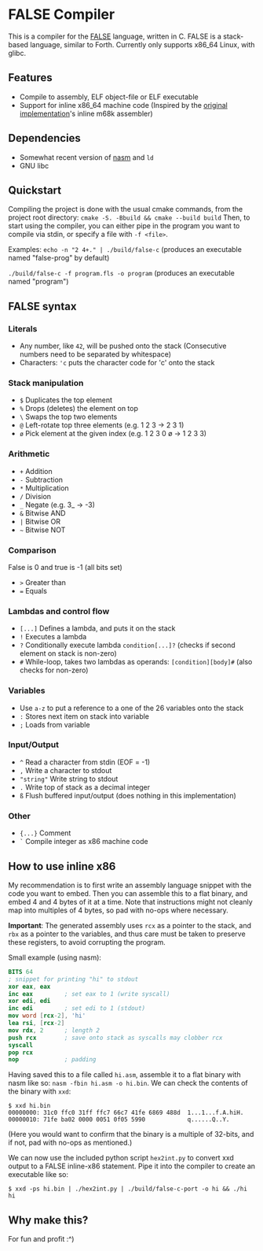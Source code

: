 # FALSE Compiler

This is a compiler for the [FALSE](https://esolangs.org/wiki/FALSE) language, written in C.
FALSE is a stack-based language, similar to Forth.
Currently only supports x86_64 Linux, with glibc.

## Features

- Compile to assembly, ELF object-file or ELF executable
- Support for inline x86_64 machine code (Inspired by the [original implementation](https://strlen.com/false-language/)'s inline m68k assembler)

## Dependencies

- Somewhat recent version of [nasm](https://nasm.us/index.php) and `ld`
- GNU libc

## Quickstart

Compiling the project is done with the usual cmake commands, from the project root directory:
`cmake -S. -Bbuild && cmake --build build`
Then, to start using the compiler, you can either pipe in the program you want to compile via stdin, or specify a file with `-f <file>`.

Examples:
`echo -n "2 4+." | ./build/false-c` (produces an executable named "false-prog" by default)

`./build/false-c -f program.fls -o program` (produces an executable named "program")

## FALSE syntax

### Literals

- Any number, like `42`, will be pushed onto the stack (Consecutive numbers need to be separated by whitespace)
- Characters: `'c` puts the character code for 'c' onto the stack

### Stack manipulation

- `$` Duplicates the top element
- `%` Drops (deletes) the element on top
- `\` Swaps the top two elements
- `@` Left-rotate top three elements (e.g. 1 2 3 -> 2 3 1)
- `ø` Pick element at the given index (e.g. 1 2 3 0 ø -> 1 2 3 3)

### Arithmetic

- `+` Addition
- `-` Subtraction
- `*` Multiplication
- `/` Division
- `_` Negate (e.g. 3_ -> -3)
- `&` Bitwise AND
- `|` Bitwise OR
- `~` Bitwise NOT

### Comparison

False is 0 and true is -1 (all bits set)

- `>` Greater than
- `=` Equals

### Lambdas and control flow

- `[...]` Defines a lambda, and puts it on the stack
- `!` Executes a lambda
- `?` Conditionally execute lambda `condition[...]?` (checks if second element on stack is non-zero)
- `#` While-loop, takes two lambdas as operands: `[condition][body]#` (also checks for non-zero)

### Variables

- Use `a-z` to put a reference to a one of the 26 variables onto the stack
- `:` Stores next item on stack into variable
- `;` Loads from variable

### Input/Output

- `^` Read a character from stdin (EOF = -1)
- `,` Write a character to stdout
- `"string"` Write string to stdout
- `.` Write top of stack as a decimal integer
- `ß` Flush buffered input/output (does nothing in this implementation)

### Other

- `{...}` Comment
- `` ` `` Compile integer as x86 machine code

## How to use inline x86

My recommendation is to first write an assembly language snippet with the code you want to embed.
Then you can assemble this to a flat binary, and embed 4 and 4 bytes of it at a time.
Note that instructions might not cleanly map into multiples of 4 bytes, so pad with no-ops where necessary.

__Important__: The generated assembly uses `rcx` as a pointer to the stack, and `rbx` as a pointer to the variables, and thus care must be taken to preserve these registers, to avoid corrupting the program.

Small example (using nasm):

```nasm
BITS 64
; snippet for printing "hi" to stdout
xor eax, eax
inc eax         ; set eax to 1 (write syscall)
xor edi, edi
inc edi         ; set edi to 1 (stdout)
mov word [rcx-2], 'hi'
lea rsi, [rcx-2]
mov rdx, 2      ; length 2
push rcx        ; save onto stack as syscalls may clobber rcx
syscall
pop rcx
nop             ; padding
```

Having saved this to a file called `hi.asm`, assemble it to a flat binary with nasm like so: `nasm -fbin hi.asm -o hi.bin`.
We can check the contents of the binary with `xxd`:

```shell
$ xxd hi.bin
00000000: 31c0 ffc0 31ff ffc7 66c7 41fe 6869 488d  1...1...f.A.hiH.
00000010: 71fe ba02 0000 0051 0f05 5990            q......Q..Y.
```

(Here you would want to confirm that the binary is a multiple of 32-bits, and if not, pad with no-ops as mentioned.)

We can now use the included python script `hex2int.py` to convert xxd output to a FALSE inline-x86 statement. Pipe it into the compiler to create an executable like so:

```shell
$ xxd -ps hi.bin | ./hex2int.py | ./build/false-c-port -o hi && ./hi
hi
```

## Why make this?

For fun and profit :^)
